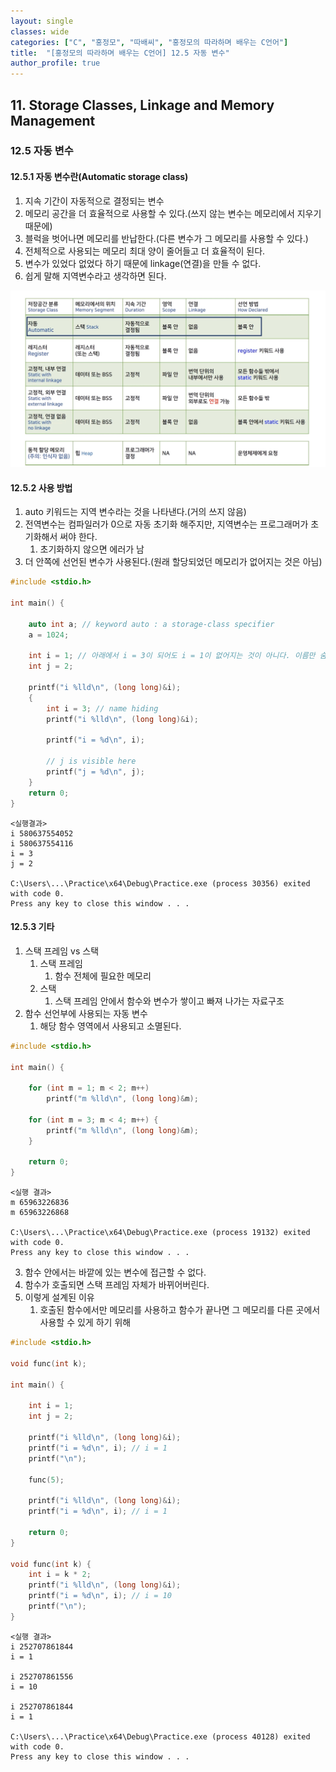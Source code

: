 ```yaml
---
layout: single
classes: wide
categories: ["C", "홍정모", "따배씨", "홍정모의 따라하며 배우는 C언어"]
title:  "[홍정모의 따라하며 배우는 C언어] 12.5 자동 변수"
author_profile: true
---
```


## 11. Storage Classes, Linkage and Memory Management

### 12.5 자동 변수

#### 12.5.1 자동 변수란(Automatic storage class)

1. 지속 기간이 자동적으로 결정되는 변수
2. 메모리 공간을 더 효율적으로 사용할 수 있다.(쓰지 않는 변수는 메모리에서 지우기 때문에)
3. 블럭을 벗어나면 메모리를 반납한다.(다른 변수가 그 메모리를 사용할 수 있다.)
4. 전체적으로 사용되는 메모리 최대 양이 줄어들고 더 효율적이 된다.
5. 변수가 있었다 없었다 하기 때문에 linkage(연결)을 만들 수 없다.
6. 쉽게 말해 지역변수라고 생각하면 된다.

![image](/assets/images/tbc/section12/12.5.1.jpg)

#### 12.5.2 사용 방법

1. auto 키워드는 지역 변수라는 것을 나타낸다.(거의 쓰지 않음)
2. 전역변수는 컴파일러가 0으로 자동 초기화 해주지만, 지역변수는 프로그래머가 초기화해서 써야 한다.
   1. 초기화하지 않으면 에러가 남
3. 더 안쪽에 선언된 변수가 사용된다.(원래 할당되었던 메모리가 없어지는 것은 아님)

```c
#include <stdio.h>

int main() {

	auto int a; // keyword auto : a storage-class specifier
	a = 1024;

	int i = 1; // 아래에서 i = 3이 되어도 i = 1이 없어지는 것이 아니다. 이름만 숨겨진 것
	int j = 2;

	printf("i %lld\n", (long long)&i);
	{
		int i = 3; // name hiding
		printf("i %lld\n", (long long)&i); 

		printf("i = %d\n", i);

		// j is visible here
		printf("j = %d\n", j);
	}
	return 0;
}
```
```
<실행결과>
i 580637554052
i 580637554116
i = 3
j = 2

C:\Users\...\Practice\x64\Debug\Practice.exe (process 30356) exited with code 0.
Press any key to close this window . . .
```

#### 12.5.3 기타

1. 스택 프레임 vs 스택
   1. 스택 프레임
      1. 함수 전체에 필요한 메모리
   2. 스택
      1. 스택 프레임 안에서 함수와 변수가 쌓이고 빠져 나가는 자료구조
2. 함수 선언부에 사용되는 자동 변수
   1. 해당 함수 영역에서 사용되고 소멸된다.

```c
#include <stdio.h>

int main() {

	for (int m = 1; m < 2; m++)
		printf("m %lld\n", (long long)&m);

	for (int m = 3; m < 4; m++) {
		printf("m %lld\n", (long long)&m);
	}

	return 0;
}
```
```
<실행 결과>
m 65963226836
m 65963226868

C:\Users\...\Practice\x64\Debug\Practice.exe (process 19132) exited with code 0.
Press any key to close this window . . .
```

3. 함수 안에서는 바깥에 있는 변수에 접근할 수 없다. 
4. 함수가 호출되면 스택 프레임 자체가 바뀌어버린다.
5. 이렇게 설계된 이유
   1. 호출된 함수에서만 메모리를 사용하고 함수가 끝나면 그 메모리를 다른 곳에서 사용할 수 있게 하기 위해

```c
#include <stdio.h>

void func(int k);

int main() {

	int i = 1;
	int j = 2;

	printf("i %lld\n", (long long)&i);
	printf("i = %d\n", i); // i = 1
	printf("\n");

	func(5);

	printf("i %lld\n", (long long)&i);
	printf("i = %d\n", i); // i = 1

	return 0;
}

void func(int k) {
	int i = k * 2;
	printf("i %lld\n", (long long)&i);
	printf("i = %d\n", i); // i = 10
	printf("\n");
}
```
```
<실행 결과>
i 252707861844
i = 1

i 252707861556
i = 10

i 252707861844
i = 1

C:\Users\...\Practice\x64\Debug\Practice.exe (process 40128) exited with code 0.
Press any key to close this window . . .
```

